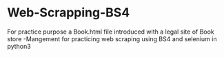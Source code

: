 # Web-Scrapping-BS4
For practice purpose a Book.html file introduced with a legal site of Book store -Mangement for practicing web scraping using BS4 and selenium in python3
